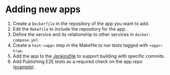 # Adding new apps

1. Create a `Dockerfile` in the repository of the app you want to add.
1. Edit the `Makefile` to include the repository for the app.
1. Define the service and its relationship to other services in `docker-compose.yml`.
1. Create a `test-<app>` step in the Makefile to run tests tagged with `<app>: true`.
1. Add the app to the [Jenkinsfile](https://github.com/alphagov/publishing-e2e-tests/blob/main/Jenkinsfile) to support building with specific commits.
1. Add Publishing E2E tests as a required check on the app repo ([example](https://github.com/alphagov/publisher/commit/712563d5d3e72685b1848bb61ea6cfc28b3449c3)).
